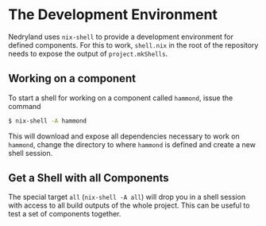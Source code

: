 # The Development Environment

Nedryland uses `nix-shell` to provide a development environment for defined components. For this to
work, `shell.nix` in the root of the repository needs to expose the output of `project.mkShells`.

## Working on a component

To start a shell for working on a component called `hammond`, issue the command

```sh
$ nix-shell -A hammond
```

This will download and expose all dependencies necessary to work on `hammond`, change the directory
to where `hammond` is defined and create a new shell session.

## Get a Shell with all Components

The special target `all` (`nix-shell -A all`) will drop you in a shell session with access to all
build outputs of the whole project. This can be useful to test a set of components together.
